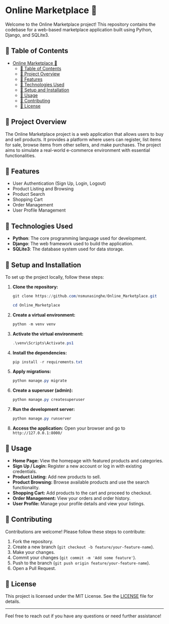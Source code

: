 # Online Marketplace 🛒

Welcome to the Online Marketplace project! This repository contains the codebase for a web-based marketplace application built using Python, Django, and SQLite3.

## 📌 Table of Contents

- [Online Marketplace 🛒](#online-marketplace-)
  - [📌 Table of Contents](#-table-of-contents)
  - [📌 Project Overview](#-project-overview)
  - [📌 Features](#-features)
  - [📌 Technologies Used](#-technologies-used)
  - [📌 Setup and Installation](#-setup-and-installation)
  - [📌 Usage](#-usage)
  - [📌 Contributing](#-contributing)
  - [📌 License](#-license)

## 📌 Project Overview

The Online Marketplace project is a web application that allows users to buy and sell products. It provides a platform where users can register, list items for sale, browse items from other sellers, and make purchases. The project aims to simulate a real-world e-commerce environment with essential functionalities.

## 📌 Features

- User Authentication (Sign Up, Login, Logout)
- Product Listing and Browsing
- Product Search
- Shopping Cart
- Order Management
- User Profile Management

## 📌 Technologies Used

- **Python**: The core programming language used for development.
- **Django**: The web framework used to build the application.
- **SQLite3**: The database system used for data storage.

## 📌 Setup and Installation

To set up the project locally, follow these steps:

1. **Clone the repository:**
    ```powershell
    git clone https://github.com/nsmunasinghe/Online_Marketplace.git
    ```
    ```powershell
    cd Online_Marketplace
    ```

2. **Create a virtual environment:**

    ```powershell
    python -m venv venv
    ```

3. **Activate the virtual environment:**

    ```powershell
    .\venv\Scripts\Activate.ps1
    ```

4. **Install the dependencies:**

    ```powershell
    pip install -r requirements.txt
    ```

5. **Apply migrations:**

    ```powershell
    python manage.py migrate
    ```

6. **Create a superuser (admin):**

    ```powershell
    python manage.py createsuperuser
    ```

7. **Run the development server:**

    ```powershell
    python manage.py runserver
    ```

8. **Access the application:**
    Open your browser and go to `http://127.0.0.1:8000/`

## 📌 Usage

- **Home Page:** View the homepage with featured products and categories.
- **Sign Up / Login:** Register a new account or log in with existing credentials.
- **Product Listing:** Add new products to sell.
- **Product Browsing:** Browse available products and use the search functionality.
- **Shopping Cart:** Add products to the cart and proceed to checkout.
- **Order Management:** View your orders and order history.
- **User Profile:** Manage your profile details and view your listings.

## 📌 Contributing

Contributions are welcome! Please follow these steps to contribute:

1. Fork the repository.
2. Create a new branch (`git checkout -b feature/your-feature-name`).
3. Make your changes.
4. Commit your changes (`git commit -m 'Add some feature'`).
5. Push to the branch (`git push origin feature/your-feature-name`).
6. Open a Pull Request.

## 📌 License

This project is licensed under the MIT License. See the [LICENSE](LICENSE) file for details.

---

Feel free to reach out if you have any questions or need further assistance!

